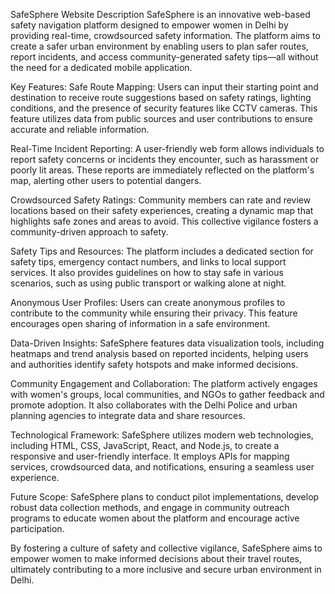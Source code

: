 SafeSphere Website Description
SafeSphere is an innovative web-based safety navigation platform designed to empower women in Delhi by providing real-time, crowdsourced safety information. The platform aims to create a safer urban environment by enabling users to plan safer routes, report incidents, and access community-generated safety tips—all without the need for a dedicated mobile application.

Key Features:
Safe Route Mapping: Users can input their starting point and destination to receive route suggestions based on safety ratings, lighting conditions, and the presence of security features like CCTV cameras. This feature utilizes data from public sources and user contributions to ensure accurate and reliable information.

Real-Time Incident Reporting: A user-friendly web form allows individuals to report safety concerns or incidents they encounter, such as harassment or poorly lit areas. These reports are immediately reflected on the platform's map, alerting other users to potential dangers.

Crowdsourced Safety Ratings: Community members can rate and review locations based on their safety experiences, creating a dynamic map that highlights safe zones and areas to avoid. This collective vigilance fosters a community-driven approach to safety.

Safety Tips and Resources: The platform includes a dedicated section for safety tips, emergency contact numbers, and links to local support services. It also provides guidelines on how to stay safe in various scenarios, such as using public transport or walking alone at night.

Anonymous User Profiles: Users can create anonymous profiles to contribute to the community while ensuring their privacy. This feature encourages open sharing of information in a safe environment.

Data-Driven Insights: SafeSphere features data visualization tools, including heatmaps and trend analysis based on reported incidents, helping users and authorities identify safety hotspots and make informed decisions.

Community Engagement and Collaboration: The platform actively engages with women's groups, local communities, and NGOs to gather feedback and promote adoption. It also collaborates with the Delhi Police and urban planning agencies to integrate data and share resources.

Technological Framework: SafeSphere utilizes modern web technologies, including HTML, CSS, JavaScript, React, and Node.js, to create a responsive and user-friendly interface. It employs APIs for mapping services, crowdsourced data, and notifications, ensuring a seamless user experience.

Future Scope:
SafeSphere plans to conduct pilot implementations, develop robust data collection methods, and engage in community outreach programs to educate women about the platform and encourage active participation.

By fostering a culture of safety and collective vigilance, SafeSphere aims to empower women to make informed decisions about their travel routes, ultimately contributing to a more inclusive and secure urban environment in Delhi.
